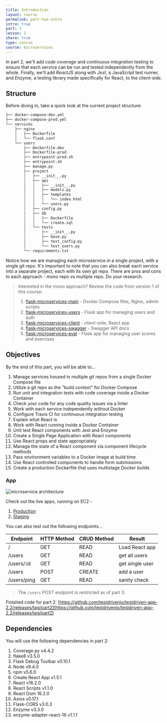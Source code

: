 ```yaml
---
title: Introduction
layout: course
permalink: part-two-intro
intro: true
part: 2
lesson: 1
share: true
type: course
course: microservices
---
```


In part 2, we'll add *code coverage* and *continuous integration* testing to ensure that each service can be run and tested independently from the whole. Finally, we'll add *ReactJS* along with *Jest*, a JavaScript test runner, and *Enzyme*, a testing library made specifically for React, to the client-side.

## Structure

Before diving in, take a quick look at the current project structure:

```sh
├── docker-compose-dev.yml
├── docker-compose-prod.yml
└── services
    ├── nginx
    │   ├── Dockerfile
    │   └── flask.conf
    └── users
        ├── Dockerfile-dev
        ├── Dockerfile-prod
        ├── entrypoint-prod.sh
        ├── entrypoint.sh
        ├── manage.py
        ├── project
        │   ├── __init__.py
        │   ├── api
        │   │   ├── __init__.py
        │   │   ├── models.py
        │   │   ├── templates
        │   │   │   └── index.html
        │   │   └── users.py
        │   ├── config.py
        │   ├── db
        │   │   ├── Dockerfile
        │   │   └── create.sql
        │   └── tests
        │       ├── __init__.py
        │       ├── base.py
        │       ├── test_config.py
        │       └── test_users.py
        └── requirements.txt
```

Notice how we are managing each microservice in a single project, with a single git repo. It's important to note that you can also break each service into a separate project, each with its own git repo. There are pros and cons to each approach - mono repo vs multiple repo. Do your research.

> Interested in the mono approach? Review the code from version 1 of this course:
> 1. [flask-microservices-main](https://github.com/testdrivenio/flask-microservices-main) - Docker Compose files, Nginx, admin scripts
> 1. [flask-microservices-users](https://github.com/testdrivenio/flask-microservices-users) - Flask app for managing users and auth
> 1. [flask-microservices-client](https://github.com/testdrivenio/flask-microservices-client) - client-side, React app
> 1. [flask-microservices-swagger](https://github.com/testdrivenio/flask-microservices-swagger) - Swagger API docs
> 1. [flask-microservices-eval](https://github.com/testdrivenio/flask-microservices-eval) - Flask app for managing user scores and exercises

## Objectives

By the end of this part, you will be able to...

1. Manage services housed in multiple git repos from a single Docker Compose file
1. Utilize a git repo as the "build context" for Docker Compose
1. Run unit and integration tests with code coverage inside a Docker Container
1. Check your code for any code quality issues via a linter
1. Work with each service independently without Docker
1. Configure Travis CI for continuous integration testing
1. Explain what React is
1. Work with React running inside a Docker Container
1. Unit test React components with Jest and Enzyme
1. Create a Single Page Application with React components
1. Use React props and state appropriately
1. Manage the state of a React component via component lifecycle methods
1. Pass environment variables to a Docker image at build time
1. Use React controlled components to handle form submissions
1. Create a production Dockerfile that uses multistage Docker builds

### App

![microservice architecture](/assets/img/courses/microservices/02_testdriven-architecture.png)

Check out the live apps, running on EC2 -

1. [Production](http://testdriven-production-alb-1950288253.us-west-1.elb.amazonaws.com)
1. [Staging](http://testdriven-staging-alb-355212289.us-west-1.elb.amazonaws.com)

You can also test out the following endpoints...

| Endpoint    | HTTP Method | CRUD Method | Result          |
|-------------|-------------|-------------|-----------------|
| /           | GET         | READ        | Load React app  |
| /users      | GET         | READ        | get all users   |
| /users/:id  | GET         | READ        | get single user |
| /users      | POST        | CREATE      | add a user      |
| /users/ping | GET         | READ        | sanity check    |

> The `/users` POST endpoint is restricted as of part 3.

Finished code for part 2: [https://github.com/testdrivenio/testdriven-app-2.2/releases/tag/part2](https://github.com/testdrivenio/testdriven-app-2.2/releases/tag/part2)

## Dependencies

You will use the following dependencies in part 2:

1. Coverage.py v4.4.2
1. flake8 v3.5.0
1. Flask Debug Toolbar v0.10.1
1. Node v9.4.0
1. npm v5.6.0
1. Create React App v1.5.1
1. React v16.2.0
1. React Scripts v1.1.0
1. React Dom 16.2.0
1. Axios v0.17.1
1. Flask-CORS v3.0.3
1. Enzyme v3.3.0
1. enzyme-adapter-react-16 v1.1.1
